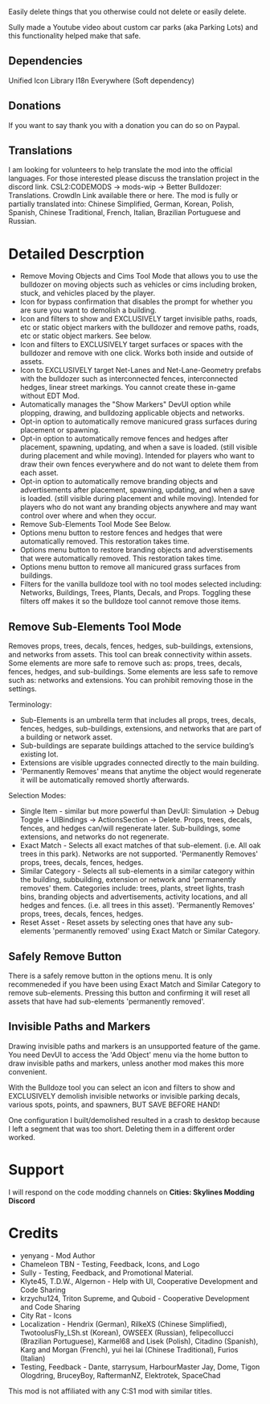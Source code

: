 ﻿Easily delete things that you otherwise could not delete or easily delete.

Sully made a Youtube video about custom car parks (aka Parking Lots) and this functionality helped make that safe.

## Dependencies
Unified Icon Library
I18n Everywhere (Soft dependency)

## Donations
If you want to say thank you with a donation you can do so on Paypal.

## Translations
I am looking for volunteers to help translate the mod into the official languages. For those interested please discuss the translation project in the discord link. CSL2:CODEMODS -> mods-wip -> Better Bulldozer: Translations. CrowdIn Link available there or here.
The mod is fully or partially translated into: Chinese Simplified, German, Korean, Polish, Spanish, Chinese Traditional, French, Italian, Brazilian Portuguese and Russian.

# Detailed Descrption
* Remove Moving Objects and Cims Tool Mode that allows you to use the bulldozer on moving objects such as vehicles or cims including broken, stuck, and vehicles placed by the player. 
* Icon for bypass confirmation that disables the prompt for whether you are sure you want to demolish a building.
* Icon and filters to show and EXCLUSIVELY target invisible paths, roads, etc or static object markers with the bulldozer and remove paths, roads, etc or static object markers. See below.
* Icon and filters to EXCLUSIVELY target surfaces or spaces with the bulldozer and remove with one click. Works both inside and outside of assets.
* Icon to EXCLUSIVELY target Net-Lanes and Net-Lane-Geometry prefabs with the bulldozer such as interconnected fences, interconnected hedges, linear street markings. You cannot create these in-game without EDT Mod.
* Automatically manages the "Show Markers" DevUI option while plopping, drawing, and bulldozing applicable objects and networks. 
* Opt-in option to automatically remove manicured grass surfaces during placement or spawning.
* Opt-in option to automatically remove fences and hedges after placement, spawning, updating, and when a save is loaded. (still visible during placement and while moving). Intended for players who want to draw their own fences everywhere and do not want to delete them from each asset.
* Opt-in option to automatically remove branding objects and advertisements after placement, spawning, updating, and when a save is loaded. (still visible during placement and while moving). Intended for players who do not want any branding objects anywhere and may want control over where and when they occur.
* Remove Sub-Elements Tool Mode See Below.
* Options menu button to restore fences and hedges that were automatically removed. This restoration takes time.
* Options menu button to restore branding objects and adverstisements that were automatically removed. This restoration takes time.
* Options menu button to remove all manicured grass surfaces from buildings.
* Filters for the vanilla bulldoze tool with no tool modes selected including: Networks, Buildings, Trees, Plants, Decals, and Props. Toggling these filters off makes it so the bulldoze tool cannot remove those items.

## Remove Sub-Elements Tool Mode
Removes props, trees, decals, fences, hedges, sub-buildings, extensions, and networks from assets. This tool can break connectivity within assets. Some elements are more safe to remove such as: props, trees, decals, fences, hedges, and sub-buildings. Some elements are less safe to remove such as: networks and extensions. You can prohibit removing those in the settings.

Terminology:
* Sub-Elements is an umbrella term that includes all props, trees, decals, fences, hedges, sub-buildings, extensions, and networks that are part of a building or network asset.
* Sub-buildings are separate buildings attached to the service building’s existing lot.
* Extensions are visible upgrades connected directly to the main building.
* 'Permanently Removes' means that anytime the object would regenerate it will be automatically removed shortly afterwards.

Selection Modes:
* Single Item - similar but more powerful than DevUI: Simulation -> Debug Toggle + UIBindings -> ActionsSection -> Delete. Props, trees, decals, fences, and hedges can/will regenerate later. Sub-buildings, some extensions, and networks do not regenerate.
* Exact Match - Selects all exact matches of that sub-element. (i.e. All oak trees in this park). Networks are not supported. 'Permanently Removes' props, trees, decals, fences, hedges.
* Similar Category - Selects all sub-elements in a similar category within the building, subbuilding, extension or network and 'permanently removes' them. Categories include: trees, plants, street lights, trash bins, branding objects and advertisements, activity locations, and all hedges and fences. (i.e. all trees in this asset). 'Permanently Removes' props, trees, decals, fences, hedges.
* Reset Asset - Reset assets by selecting ones that have any sub-elements 'permanently removed' using Exact Match or Similar Category.

## Safely Remove Button
There is a safely remove button in the options menu. It is only recommeneded if you have been using Exact Match and Similar Category to remove sub-elements. Pressing this button and confirming it will reset all assets that have had sub-elements 'permanently removed'.

## Invisible Paths and Markers
Drawing invisible paths and markers is an unsupported feature of the game. You need DevUI to access the 'Add Object' menu via the home button to draw invisible paths and markers, unless another mod makes this more convenient.

With the Bulldoze tool you can select an icon and filters to show and EXCLUSIVELY demolish invisible networks or invisible parking decals, various spots, points, and spawners, BUT SAVE BEFORE HAND!

One configuration I built/demolished resulted in a crash to desktop because I left a segment that was too short. Deleting them in a different order worked.

# Support
I will respond on the code modding channels on **Cities: Skylines Modding Discord**

# Credits 
* yenyang - Mod Author
* Chameleon TBN - Testing, Feedback, Icons, and Logo
* Sully - Testing, Feedback, and Promotional Material.
* Klyte45, T.D.W., Algernon - Help with UI, Cooperative Development and Code Sharing
* krzychu124, Triton Supreme, and Quboid - Cooperative Development and Code Sharing
* City Rat - Icons
* Localization - Hendrix (German), RilkeXS (Chinese Simplified), TwotoolusFly_LSh.st (Korean), OWSEEX (Russian), felipecollucci (Brazilian Portuguese), Karmel68 and Lisek (Polish), Citadino (Spanish), Karg and Morgan (French), yui hei lai (Chinese Traditional), Furios (Italian)
* Testing, Feedback - Dante, starrysum, HarbourMaster Jay, Dome, Tigon Ologdring, BruceyBoy, RaftermanNZ, Elektrotek, SpaceChad 

This mod is not affiliated with any C:S1 mod with similar titles. 